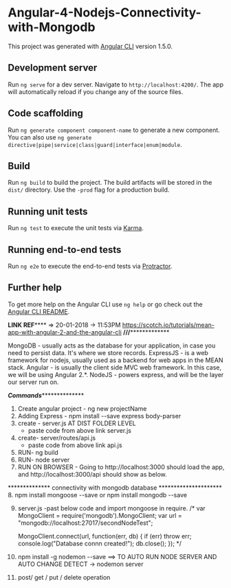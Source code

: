 # Angular-4-Nodejs-Connectivity-with-Mongodb

This project was generated with [Angular CLI](https://github.com/angular/angular-cli) version 1.5.0.

## Development server

Run `ng serve` for a dev server. Navigate to `http://localhost:4200/`. The app will automatically reload if you change any of the source files.

## Code scaffolding

Run `ng generate component component-name` to generate a new component. You can also use `ng generate directive|pipe|service|class|guard|interface|enum|module`.

## Build

Run `ng build` to build the project. The build artifacts will be stored in the `dist/` directory. Use the `-prod` flag for a production build.

## Running unit tests

Run `ng test` to execute the unit tests via [Karma](https://karma-runner.github.io).

## Running end-to-end tests

Run `ng e2e` to execute the end-to-end tests via [Protractor](http://www.protractortest.org/).

## Further help

To get more help on the Angular CLI use `ng help` or go check out the [Angular CLI README](https://github.com/angular/angular-cli/blob/master/README.md).


********LINK REF************ => 20-01-2018 -> 11:53PM
https://scotch.io/tutorials/mean-app-with-angular-2-and-the-angular-cli
**************///***************************


MongoDB - usually acts as the database for your application, in case you need to persist data. It's where we store records.
ExpressJS - is a web framework for nodejs, usually used as a backend for web apps in the MEAN stack.
Angular - is usually the client side MVC web framework. In this case, we will be using Angular 2.*.
NodeJS - powers express, and will be the layer our server run on.

*******************************Commands*********************************************

1. Create angular project - ng new projectName
2. Adding Express -
		npm install --save express body-parser
3. create - server.js   AT DIST FOLDER LEVEL
	 - paste code from above link server.js
4. create-  server/routes/api.js
	- paste code from above link api.js
5. RUN- ng build
6. RUN- node server
7. RUN ON BROWSER -
	Going to http://localhost:3000 should load the app, and http://localhost:3000/api should show as below.


************** connectivity with mongodb database *********************
8. npm install mongoose --save or npm install mongodb --save

9. server.js -past below code and import mongoose in require.
	/*
	var MongoClient = require('mongodb').MongoClient;
	var url = "mongodb://localhost:27017/secondNodeTest";

	MongoClient.connect(url, function(err, db) {
	  if (err) throw err;
	  console.log("Database connn created!");
	  db.close();
	});
	*/

10. npm install -g nodemon --save   ==> TO AUTO RUN NODE SERVER AND AUTO CHANGE DETECT
		-> nodemon server
11. post/ get / put / delete operation

